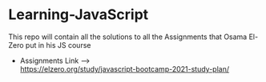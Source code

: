 # Learning-JavaScript
This repo will contain all the solutions to all the Assignments that Osama El-Zero put in his JS course

- Assignments Link -->  
https://elzero.org/study/javascript-bootcamp-2021-study-plan/

